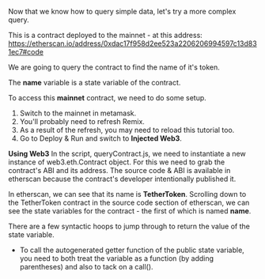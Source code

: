 Now that we know how to query simple data, let's try a more complex query.  

This is a contract deployed to the mainnet - at this address: <a href="https://etherscan.io/address/0xdac17f958d2ee523a2206206994597c13d831ec7#code" target="_blank">https://etherscan.io/address/0xdac17f958d2ee523a2206206994597c13d831ec7#code</a>

We are going to query the contract to find the name of it's token.  

The **name** variable is a state variable of the contract. 

To access this **mainnet** contract, we need to do some setup.
1. Switch to the mainnet in metamask.
2. You'll probably need to refresh Remix.
3. As a result of the refresh, you may need to reload this tutorial too.
4. Go to Deploy & Run and switch to **Injected Web3**.

**Using Web3**
In the script, queryContract.js, we need to instantiate a new instance of web3.eth.Contract object.  For this we need to grab the contract's ABI and its address.  The source code & ABI is available in etherscan because the contract's developer intentionally published it.

In etherscan, we can see that its name is **TetherToken**.  Scrolling down to the TetherToken contract in the source code section of etherscan, we can see the state variables for the contract - the first of which is named **name**. 

There are a few syntactic hoops to jump through to return the value of the state variable.  
- To call the autogenerated getter function of the public state variable, you need to both treat the variable as a function (by adding parentheses) and also to tack on a call().

